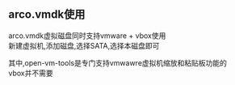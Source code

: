 ## arco.vmdk使用

arco.vmdk虚拟磁盘同时支持vmware + vbox使用          
新建虚拟机,添加磁盘,选择SATA,选择本磁盘即可             
              
其中,open-vm-tools是专门支持vmwawre虚拟机缩放和粘贴板功能的           
vbox并不需要                
